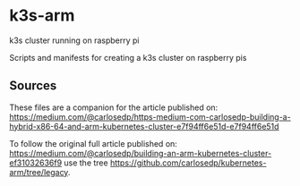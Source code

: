 # k3s-arm
k3s cluster running on raspberry pi

Scripts and manifests for creating a k3s cluster on raspberry pis

## Sources
These files are a companion for the article published on: https://medium.com/@carlosedp/https-medium-com-carlosedp-building-a-hybrid-x86-64-and-arm-kubernetes-cluster-e7f94ff6e51d-e7f94ff6e51d

To follow the original full article published on: https://medium.com/@carlosedp/building-an-arm-kubernetes-cluster-ef31032636f9 use the tree https://github.com/carlosedp/kubernetes-arm/tree/legacy.

